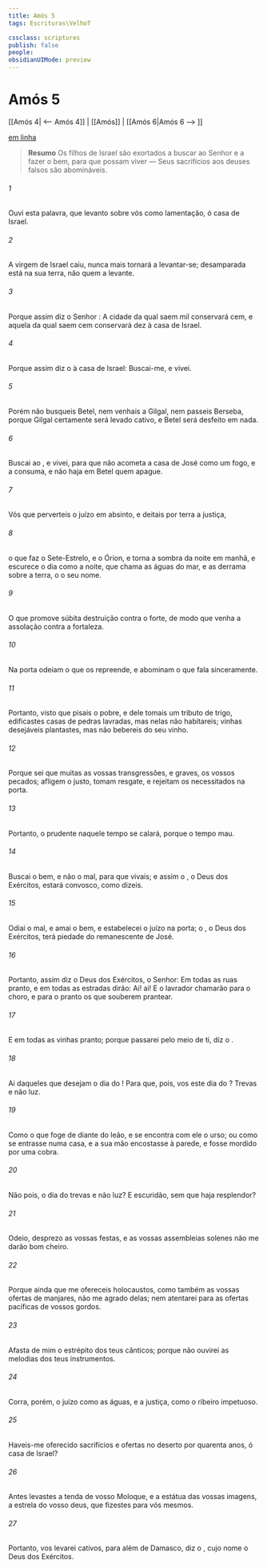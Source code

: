 ```yaml
---
title: Amós 5
tags: Escrituras\VelhoT

cssclass: scriptures
publish: false
people:
obsidianUIMode: preview
---
```


# Amós 5
[[Amós 4| <-- Amós 4]] | [[Amós]] | [[Amós 6|Amós 6 --> ]]

[em linha](https://churchofjesuschrist.org/study/scriptures/ot/amos/5?lang=por)

> __Resumo__
Os filhos de Israel são exortados a buscar ao Senhor e a fazer o bem, para que possam viver — Seus sacrifícios aos deuses falsos são abomináveis.

###### 1 
Ouvi esta palavra, que levanto sobre vós como lamentação, ó casa de Israel.

###### 2 
A virgem de Israel caiu, nunca mais tornará a levantar-se; desamparada está na sua terra, não  quem a levante.

###### 3 
Porque assim diz o Senhor : A cidade da qual saem mil conservará cem, e aquela da qual saem cem conservará dez à casa de Israel.

###### 4 
Porque assim diz o  à casa de Israel: Buscai-me, e vivei.

###### 5 
Porém não busqueis Betel, nem venhais a Gilgal, nem passeis  Berseba, porque Gilgal certamente será levado cativo, e Betel será desfeito em nada.

###### 6 
Buscai ao , e vivei, para que não acometa a casa de José como um fogo, e a consuma, e não haja em Betel quem  apague.

###### 7 
Vós que perverteis o juízo em absinto, e deitais por terra a justiça,

###### 8 
 o que faz o Sete-Estrelo, e o Órion, e torna a sombra da noite em manhã, e escurece o dia como a noite, que chama as águas do mar, e as derrama sobre a terra, o   o seu nome.

###### 9 
O que promove súbita destruição contra o forte, de modo que venha a assolação contra a fortaleza.

###### 10 
Na porta odeiam o que os repreende, e abominam o que fala sinceramente.

###### 11 
Portanto, visto que pisais o pobre, e dele tomais um tributo de trigo, edificastes casas de pedras lavradas, mas nelas não habitareis; vinhas desejáveis plantastes, mas não bebereis do seu vinho.

###### 12 
Porque sei que  muitas as vossas transgressões, e graves, os vossos pecados; afligem o justo, tomam resgate, e rejeitam os necessitados na porta.

###### 13 
Portanto, o prudente naquele tempo se calará, porque o tempo  mau.

###### 14 
Buscai o bem, e não o mal, para que vivais; e assim o , o Deus dos Exércitos, estará convosco, como dizeis.

###### 15 
Odiai o mal, e amai o bem, e estabelecei o juízo na porta;  o , o Deus dos Exércitos, terá piedade do remanescente de José.

###### 16 
Portanto, assim diz o  Deus dos Exércitos, o Senhor: Em todas as ruas  pranto, e em todas as estradas dirão: Ai! ai! E o lavrador chamarão para o choro, e para o pranto os que souberem prantear.

###### 17 
E em todas as vinhas  pranto; porque passarei pelo meio de ti, diz o .

###### 18 
Ai daqueles que desejam o dia do ! Para que, pois, vos  este dia do ? Trevas  e não luz.

###### 19 
Como o que foge de diante do leão, e se encontra com ele o urso; ou como se entrasse numa casa, e a sua mão encostasse à parede, e fosse mordido por uma cobra.

###### 20 
Não  pois, o dia do  trevas e não luz? E escuridão, sem que haja resplendor?

###### 21 
Odeio, desprezo as vossas festas, e as vossas assembleias solenes não me darão bom cheiro.

###### 22 
Porque ainda que me ofereceis holocaustos, como também as vossas ofertas de manjares, não me agrado delas; nem atentarei para as ofertas pacíficas de vossos  gordos.

###### 23 
Afasta de mim o estrépito dos teus cânticos; porque não ouvirei as melodias dos teus instrumentos.

###### 24 
Corra, porém, o juízo como as águas, e a justiça, como o ribeiro impetuoso.

###### 25 
Haveis-me  oferecido sacrifícios e ofertas no deserto por quarenta anos, ó casa de Israel?

###### 26 
Antes levastes a tenda de vosso Moloque, e a estátua das vossas imagens, a estrela do vosso deus, que fizestes para vós mesmos.

###### 27 
Portanto, vos levarei cativos, para além de Damasco, diz o , cujo nome  o Deus dos Exércitos.


